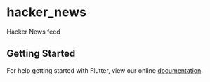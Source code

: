 # hacker_news

Hacker News feed 

## Getting Started

For help getting started with Flutter, view our online
[documentation](https://flutter.io/).
